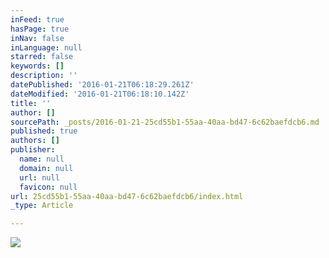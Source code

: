```yaml
---
inFeed: true
hasPage: true
inNav: false
inLanguage: null
starred: false
keywords: []
description: ''
datePublished: '2016-01-21T06:18:29.261Z'
dateModified: '2016-01-21T06:18:10.142Z'
title: ''
author: []
sourcePath: _posts/2016-01-21-25cd55b1-55aa-40aa-bd47-6c62baefdcb6.md
published: true
authors: []
publisher:
  name: null
  domain: null
  url: null
  favicon: null
url: 25cd55b1-55aa-40aa-bd47-6c62baefdcb6/index.html
_type: Article

---
```

![](https://the-grid-user-content.s3-us-west-2.amazonaws.com/998f14a6-6164-4f61-a062-5528eb66fe9e.jpg)